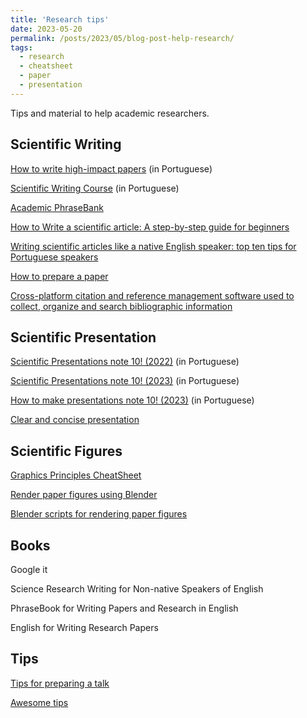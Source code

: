 ```yaml
---
title: 'Research tips'
date: 2023-05-20
permalink: /posts/2023/05/blog-post-help-research/
tags:
  - research
  - cheatsheet
  - paper
  - presentation
---
```


Tips and material to help academic researchers.

Scientific Writing
------

<a href="https://www.youtube.com/watch?v=kNVuwodNK78" target="_blank">How to write high-impact papers</a> (in Portuguese)

<a href="https://escritacientifica.com/pt-BR/index.html" target="_blank">Scientific Writing Course</a> (in Portuguese)

<a href="https://www.phrasebank.manchester.ac.uk" target="_blank">Academic PhraseBank</a>

<a href="https://www.mechead.com/how-to-write-a-scientific-article-step-by-step" target="_blank">How to Write a scientific article: A step-by-step guide for beginners</a>

<a href="https://www.scielo.br/j/clin/a/zcs47Q4bsW6yk7D86XQCVss/?lang=en" target="_blank">Writing scientific articles like a native English speaker: top ten tips for Portuguese speakers</a>

<a href="https://research.siggraph.org/blog/guides/writing-your-first-acm-siggraph-tog-paper" target="_blank">How to prepare a paper</a>

<a href="https://www.jabref.org" target="_blank">Cross-platform citation and reference management software used to collect, organize and search bibliographic information</a>

Scientific Presentation
------

<a href="https://www.youtube.com/watch?v=BzQy4_xYaoo" target="_blank">Scientific Presentations note 10! (2022)</a> (in Portuguese)

<a href="https://www.youtube.com/watch?v=YZXOiT8IGAU" target="_blank">Scientific Presentations note 10! (2023)</a> (in Portuguese)

<a href="https://www.youtube.com/watch?v=liWwSTnqv7g" target="_blank">How to make presentations note 10! (2023)</a> (in Portuguese)

<a href="https://www.youtube.com/watch?v=eG1NTo6HJp4" target="_blank">Clear and concise presentation</a>

Scientific Figures
------

<a href="https://graphicsprinciples.github.io/cheatsheet.html" target="_blank">Graphics Principles CheatSheet</a>

<a href="https://www.silviasellan.com/projects/blender-for-academic-papers" target="_blank">Render paper figures using Blender</a>

<a href="https://github.com/HTDerekLiu/BlenderToolbox" target="_blank">Blender scripts for rendering paper figures</a>

Books
------

Google it

Science Research Writing for Non-native Speakers of English

PhraseBook for Writing Papers and Research in English

English for Writing Research Papers

Tips
------

<a href="https://www.youtube.com/watch?v=4LEZED1YXm0" target="_blank">Tips for preparing a talk</a>

<a href="https://github.com/jbhuang0604/awesome-tips" target="_blank">Awesome tips</a>